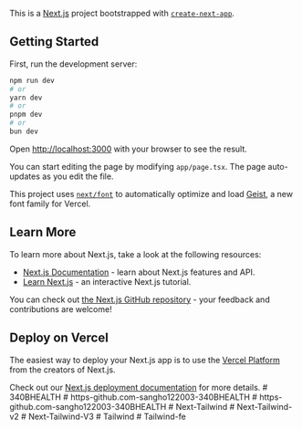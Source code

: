 This is a [Next.js](https://nextjs.org) project bootstrapped with [`create-next-app`](https://nextjs.org/docs/app/api-reference/cli/create-next-app).

## Getting Started

First, run the development server:

```bash
npm run dev
# or
yarn dev
# or
pnpm dev
# or
bun dev
```

Open [http://localhost:3000](http://localhost:3000) with your browser to see the result.

You can start editing the page by modifying `app/page.tsx`. The page auto-updates as you edit the file.

This project uses [`next/font`](https://nextjs.org/docs/app/building-your-application/optimizing/fonts) to automatically optimize and load [Geist](https://vercel.com/font), a new font family for Vercel.

## Learn More

To learn more about Next.js, take a look at the following resources:

- [Next.js Documentation](https://nextjs.org/docs) - learn about Next.js features and API.
- [Learn Next.js](https://nextjs.org/learn) - an interactive Next.js tutorial.

You can check out [the Next.js GitHub repository](https://github.com/vercel/next.js) - your feedback and contributions are welcome!

## Deploy on Vercel

The easiest way to deploy your Next.js app is to use the [Vercel Platform](https://vercel.com/new?utm_medium=default-template&filter=next.js&utm_source=create-next-app&utm_campaign=create-next-app-readme) from the creators of Next.js.

Check out our [Next.js deployment documentation](https://nextjs.org/docs/app/building-your-application/deploying) for more details.
#   3 4 0 B H E A L T H  
 #   h t t p s - g i t h u b . c o m - s a n g h o 1 2 2 0 0 3 - 3 4 0 B H E A L T H  
 #   h t t p s - g i t h u b . c o m - s a n g h o 1 2 2 0 0 3 - 3 4 0 B H E A L T H  
 #   N e x t - T a i l w i n d  
 #   N e x t - T a i l w i n d - v 2  
 #   N e x t - T a i l w i n d - V 3  
 #   T a i l w i n d  
 #   T a i l w i n d - f e  
 